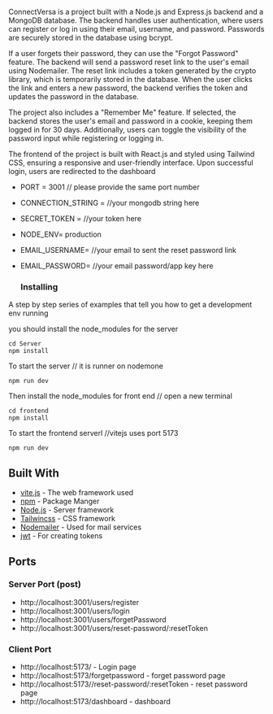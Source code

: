 ConnectVersa is a project built with a Node.js and Express.js backend and a MongoDB database. The backend handles user authentication, where users can register or log in using their email, username, and password. 
Passwords are securely stored in the database using bcrypt.

If a user forgets their password, they can use the "Forgot Password" feature. The backend will send a password reset link to the user's email using Nodemailer. The reset link includes a token generated by the crypto library,
which is temporarily stored in the database.
When the user clicks the link and enters a new password, the backend verifies the token and updates the password in the database.

The project also includes a "Remember Me" feature. If selected, the backend stores the user's email and password in a cookie, keeping them logged in for 30 days. Additionally, users can toggle the visibility of the password input while registering or logging in.

The frontend of the project is built with React.js and styled using Tailwind CSS, ensuring a responsive and user-friendly interface. Upon successful login, users are redirected to the dashboard

* PORT = 3001 // please provide the same port number
* CONNECTION_STRING = //your mongodb string here
* SECRET_TOKEN = //your token here
* NODE_ENV= production
* EMAIL_USERNAME= //your email to sent the reset password link
* EMAIL_PASSWORD= //your email password/app key here

  ### Installing

A step by step series of examples that tell you how to get a development env running

you should install the node_modules for the server

```
cd Server
npm install
```
To start the server // it is runner on nodemone
```
npm run dev
```

Then install the node_modules for front end // open a new terminal

```
cd frontend
npm install
```

To start the frontend serverl //vitejs uses port 5173

```
npm run dev
```

## Built With

* [vite.js](https://vitejs.dev/guide/) - The web framework used
* [npm](https://www.npmjs.com/) - Package Manger
* [Node.js](https://nodejs.org/docs/latest/api/) - Server framework
* [Tailwincss](https://tailwindcss.com/docs/installation) - CSS framework
* [Nodemailer](https://nodemailer.com/) - Used for mail services
* [jwt](https://jwt.io/) - For creating tokens

  
## Ports

### Server Port (post)

* http://localhost:3001/users/register
* http://localhost:3001/users/login
* http://localhost:3001/users/forgetPassword
* http://localhost:3001/users/reset-password/:resetToken

### Client Port

* http://localhost:5173/ - Login page
* http://localhost:5173/forgetpassword - forget password page
* http://localhost:5173//reset-password/:resetToken - reset password page
* http://localhost:5173/dashboard - dashboard
